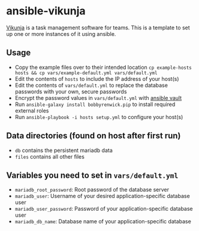 # ansible-vikunja

[Vikunja](https://kolaente.dev/vikunja/) is a task management software for teams. This is a template to set up one or more instances of it using ansible.

## Usage
* Copy the example files over to their intended location `cp example-hosts hosts && cp vars/example-default.yml vars/default.yml`
* Edit the contents of `hosts` to include the IP address of your host(s)
* Edit the contents of `vars/default.yml` to replace the database passwords with your own, secure passwords
* Encrypt the password values in `vars/default.yml` with [ansible vault](https://docs.ansible.com/ansible/latest/user_guide/vault.html)
* Run `ansible-galaxy install bobbyrenwick.pip` to install required external roles
* Run `ansible-playbook -i hosts setup.yml` to configure your host(s)

## Data directories (found on host after first run)
* `db` contains the persistent mariadb data
* `files` contains all other files

## Variables you need to set in `vars/default.yml` 

* `mariadb_root_password`: Root password of the database server 
* `mariadb_user`: Username of your desired application-specific database user
* `mariadb_user_password`: Password of your application-specific database user
* `mariadb_db_name`: Database name of your application-specific database